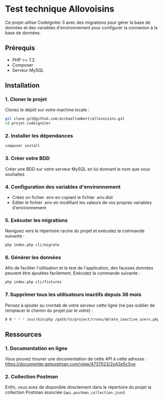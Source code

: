 # Test technique Allovoisins

Ce projet utilise CodeIgniter 3 avec des migrations pour gérer la base de données et des variables d'environnement pour configurer la connexion à la base de données.

## Prérequis

- PHP >= 7.2
- Composer
- Serveur MySQL

## Installation

### 1. Cloner le projet

Clonez le dépôt sur votre machine locale :

```sh
git clone git@github.com:mickaellambert/allovoisins.git
cd projet-codeigniter
```

### 2. Installer les dépendances

```sh
composer install
```

### 3. Créer votre BDD

Créer une BDD sur votre serveur MySQL en lui donnant le nom que vous souhaitez. 

### 4. Configuration des variables d'environnement

- Créez un fichier .env en copiant le fichier .env.dist
- Editer le fichier .env en modifiant les valeurs de vos propres variables d'environnement

### 5. Exécuter les migrations

Naviguez vers le répertoire racine du projet et exécutez la commande suivante : 

```sh
php index.php cli/migrate
```

### 6. Générer les données

Afin de faciliter l'utilisation et le test de l'application, des fausses données peuvent être ajoutées facilement. Exécutez la commande suivante : 

```sh
php index.php cli/fixtures
```

### 7. Supprimer tous les utilisateurs inactifs depuis 36 mois

Pensez à ajouter au crontab de votre serveur cette ligne (ne pas oublier de remplacer le chemin du projet par le votre) :

```sh
0 0 * * * /usr/bin/php /path/to/project/crons/delete_inactive_users.php
```

## Ressources

### 1. Documentation en ligne

Vous pouvez trouver une documentation de cette API à cette adresse : https://documenter.getpostman.com/view/4737023/2sA3e5cSye

### 2. Collection Postman

Enfin, vous avez de disponible directement dans le répertoire du projet la collection Postman associée (`api.postman_collection.json`)